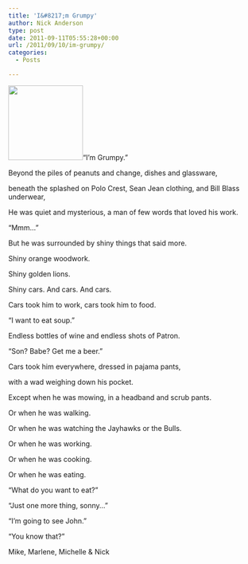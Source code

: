 ```yaml
---
title: 'I&#8217;m Grumpy'
author: Nick Anderson
type: post
date: 2011-09-11T05:55:28+00:00
url: /2011/09/10/im-grumpy/
categories:
  - Posts

---
```

[<img class="alignleft size-medium wp-image-893" title="grumpy" src="http://www.cmdln.org/images/wp-content/uploads/2011/09/grumpy1-300x300.jpg" alt="" width="150" height="150" srcset="http://www.cmdln.org/images/wp-content/uploads/2011/09/grumpy1-300x300.jpg 300w, http://www.cmdln.org/images/wp-content/uploads/2011/09/grumpy1-150x150.jpg 150w, http://www.cmdln.org/images/wp-content/uploads/2011/09/grumpy1.jpg 400w" sizes="(max-width: 150px) 100vw, 150px" />][1]&#8220;I&#8217;m Grumpy.&#8221;

Beyond the piles of peanuts and change, dishes and glassware,
  
beneath the splashed on Polo Crest, Sean Jean clothing, and Bill Blass underwear,
  
He was quiet and mysterious, a man of few words that loved his work.<!--more-->

&#8220;Mmm&#8230;&#8221;

But he was surrounded by shiny things that said more.
  
Shiny orange woodwork.
  
Shiny golden lions.
  
Shiny cars. And cars. And cars.
  
Cars took him to work, cars took him to food.

&#8220;I want to eat soup.&#8221;

Endless bottles of wine and endless shots of Patron.

&#8220;Son? Babe? Get me a beer.&#8221;

Cars took him everywhere, dressed in pajama pants,
  
with a wad weighing down his pocket.
  
Except when he was mowing, in a headband and scrub pants.
  
Or when he was walking.
  
Or when he was watching the Jayhawks or the Bulls.
  
Or when he was working.
  
Or when he was cooking.
  
Or when he was eating.

&#8220;What do you want to eat?&#8221;

&#8220;Just one more thing, sonny&#8230;&#8221;

&#8220;I&#8217;m going to see John.&#8221;

&#8220;You know that?&#8221;

Mike, Marlene, Michelle & Nick

 [1]: http://www.cmdln.org/images/wp-content/uploads/2011/09/grumpy1.jpg
